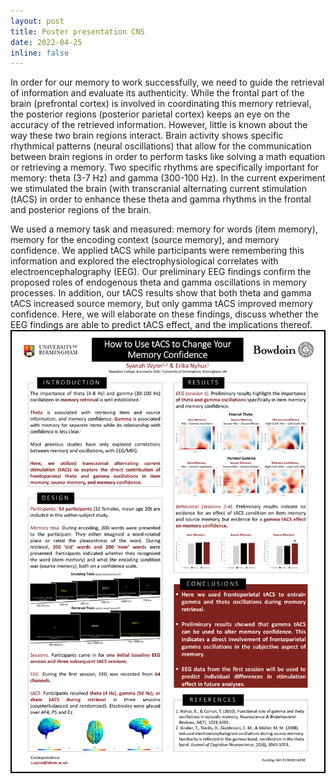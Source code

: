 ```yaml
---
layout: post
title: Poster presentation CNS
date: 2022-04-25
inline: false
---
```

In order for our memory to work successfully, we need to guide the retrieval of information and evaluate its authenticity. While the frontal part of the brain (prefrontal cortex) is involved in coordinating this memory retrieval, the posterior regions (posterior parietal cortex) keeps an eye on the accuracy of the retrieved information. However, little is known about the way these two brain regions interact. Brain activity shows specific rhythmical patterns (neural oscillations) that allow for the communication between brain regions in order to perform tasks like solving a math equation or retrieving a memory. Two specific rhythms are specifically important for memory: theta (3-7 Hz) and gamma (300-100 Hz). In the current experiment we stimulated the brain (with transcranial alternating current stimulation (tACS) in order to enhance these theta and gamma rhythms in the frontal and posterior regions of the brain. 

 We used a memory task and measured: memory for words (item memory), memory for the encoding context (source memory), and memory confidence. We applied tACS while participants were remembering this information and explored the electrophysiological correlates with electroencephalography (EEG). Our preliminary EEG findings confirm the proposed roles of endogenous theta and gamma oscillations in memory processes. In addition, our tACS results show that both theta and gamma tACS increased source memory, but only gamma tACS improved memory confidence. Here, we will elaborate on these findings, discuss whether the EEG findings are able to predict tACS effect, and the implications thereof.
![CNS_Poster](/assets/img/CNS_Poster_2022.png)
